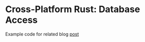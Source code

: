# Cross-Platform Rust: Database Access 
Example code for related blog [post](https://logankeenan.com/posts/cross-platform-rust-database-access/)